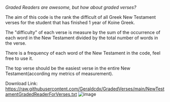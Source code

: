 *Graded Readers are awesome, but how about graded verses?*

The aim of this code is the rank the difficult of all Greek New Testament verses for the student that has finished 1 year of Koine Greek.

The "difficulty" of each verse is measure by the sum of the occurrence of each word in the New Testament divided by the total number of words in the verse.

There is a frequency of each word of the New Testament in the code, feel free to use it.

The top verse should be the easiest verse in the entire New Testament(according my metrics of measurement). 

Download Link:
https://raw.githubusercontent.com/Geraldcdx/GradedVerses/main/NewTestamentGradedReaderForVerses.txt
![image](https://user-images.githubusercontent.com/35788598/137582195-f99c92cd-1afa-469e-89f7-07fae3bb6c12.png)


